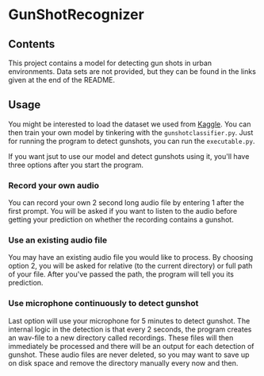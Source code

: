 # GunShotRecognizer

## Contents

This project contains a model for detecting gun shots in urban environments. Data sets are not provided, but they can be found in the links given at the end of the README.

## Usage



You might be interested to load the dataset we used from [Kaggle](https://www.kaggle.com/pavansanagapati/urban-sound-classification). You can then train your own model by tinkering with the `gunshotclassifier.py`. Just for running the program to detect gunshots, you can run the `executable.py`.

If you want jsut to use our model and detect gunshots using it, you'll have three options after you start the program.

### Record your own audio
You can record your own 2 second long audio file by entering 1 after the first prompt. You will be asked if you want to listen to the audio before getting your prediction on whether the recording contains a gunshot.

### Use an existing audio file
You may have an existing audio file you would like to process. By choosing option 2, you will be asked for relative (to the current directory) or full path of your file. After you've passed the path, the program will tell you its prediction.

### Use microphone continuously to detect gunshot
Last option will use your microphone for 5 minutes to detect gunshot. The internal logic in the detection is that every 2 seconds, the program creates an wav-file to a new directory called recordings. These files will then immediately be processed and there will be an output for each detection of gunshot. These audio files are never deleted, so you may want to save up on disk space and remove the directory manually every now and then.

